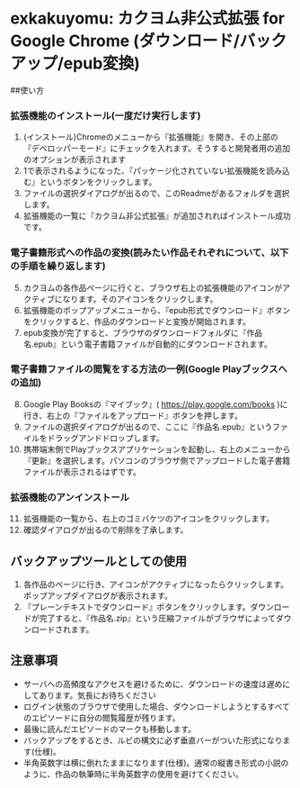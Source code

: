 # exkakuyomu: カクヨム非公式拡張 for Google Chrome (ダウンロード/バックアップ/epub変換)

##使い方

### 拡張機能のインストール(一度だけ実行します)

1. (インストール)Chromeのメニューから『拡張機能』を開き、その上部の『デベロッパーモード』にチェックを入れます。そうすると開発者用の追加のオプションが表示されます
2. 1で表示されるようになった、『パッケージ化されていない拡張機能を読み込む』というボタンをクリックします。
3. ファイルの選択ダイアログが出るので、このReadmeがあるフォルダを選択します。
4. 拡張機能の一覧に『カクヨム非公式拡張』が追加されればインストール成功です。


### 電子書籍形式への作品の変換(読みたい作品それぞれについて、以下の手順を繰り返します)

5. カクヨムの各作品ページに行くと、ブラウザ右上の拡張機能のアイコンがアクティブになります。そのアイコンをクリックします。
6. 拡張機能のポップアップメニューから、『epub形式でダウンロード』ボタンをクリックすると、作品のダウンロードと変換が開始されます。
7. epub変換が完了すると、ブラウザのダウンロードフォルダに『作品名.epub』という電子書籍ファイルが自動的にダウンロードされます。


### 電子書籍ファイルの閲覧をする方法の一例(Google Playブックスへの追加)

8. Google Play Booksの『マイブック』( https://play.google.com/books )に行き、右上の『ファイルをアップロード』ボタンを押します。
9. ファイルの選択ダイアログが出るので、ここに『作品名.epub』というファイルをドラッグアンドドロップします。
10. 携帯端末側でPlayブックスアプリケーションを起動し、右上のメニューから『更新』を選択します。パソコンのブラウザ側でアップロードした電子書籍ファイルが表示されるはずです。

### 拡張機能のアンインストール

11. 拡張機能の一覧から、右上のゴミバケツのアイコンをクリックします。
12. 確認ダイアログが出るので削除を了承します。




## バックアップツールとしての使用

1. 各作品のページに行き、アイコンがアクティブになったらクリックします。ポップアップダイアログが表示されます。
2. 『プレーンテキストでダウンロード』ボタンをクリックします。ダウンロードが完了すると、『作品名.zip』という圧縮ファイルがブラウザによってダウンロードされます。



## 注意事項

* サーバへの高頻度なアクセスを避けるために、ダウンロードの速度は遅めにしてあります。気長にお待ちください
* ログイン状態のブラウザで使用した場合、ダウンロードしようとするすべてのエピソードに自分の閲覧履歴が残ります。
* 最後に読んだエピソードのマークも移動します。
* バックアップをするとき、ルビの構文に必ず垂直バーがついた形式になります(仕様)。
* 半角英数字は横に倒れたままになります(仕様)。通常の縦書き形式の小説のように、作品の執筆時に半角英数字の使用を避けてください。
